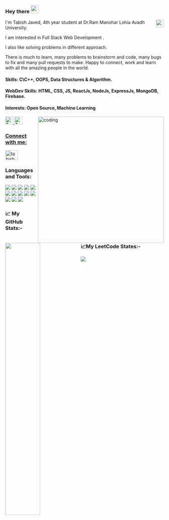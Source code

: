 ### Hey there <img src="https://media.giphy.com/media/hvRJCLFzcasrR4ia7z/giphy.gif" width="25px"/>

<img align="right" img height="25" src="https://komarev.com/ghpvc/?username=a-nuj1&style=for-the-badge" />

<p>
  I'm Tabish Javed, 4th year student at Dr.Ram Manohar Lohia Avadh University. 
  
  I am interested in Full Stack Web Development . 
  
  I also like solving problems in different approach.
  
  There is much to learn, many problems to brainstorm and code, many bugs to fix and many pull requests to make. Happy to connect, work and learn with all the amazing people in the world. 
  
  <h4> Skills: C\C++, OOPS, Data Structures & Algorithm. </h4>
  <h4> WebDev Skills: HTML, CSS, JS, ReactJs, NodeJs, ExpressJs, MongoDB, Firebase. </h4>
 <h4> Interests: Open Source, Machine Learning </h4>
</p>

<img align="right" alt="coding" width="400" 
src= "https://miro.medium.com/max/1360/0*7Q3yvSIv_t0ioJ-Z.gif"
/>

<div>
  <a href="https://leetcode.com/u/Tabish_javed/" target="_blank">
    <img
      height="25"
      alt="Tabish leetcode"
       src="https://img.shields.io/badge/LeetCode-000000?style=for-the-badge&logo=LeetCode&logoColor=#d16c06"
    >
  </a>
  <a href="https://www.geeksforgeeks.org/user/tabish_javed/" target="_blank">
    <img
      height="25"
      src="https://img.shields.io/badge/GeeksforGeeks-008000?style=for-the-badge&logo=GeeksforGeeks&logoColor=white"
      alt="Tabish GeeksForGeeks"
    >

</div>


<h3 align="left">Connect with me:</h3>
<p align="left">
<a href="https://www.linkedin.com/in/anuj-kumar-gupta-631651227" target="blank"><img align="center" src="https://raw.githubusercontent.com/rahuldkjain/github-profile-readme-generator/master/src/images/icons/Social/linked-in-alt.svg" alt="tabish javed" height="30" width="40" /></a>

</p>

<h3>Languages and Tools:</h3>

<img
  src="https://img.shields.io/badge/c/c++-%2300599C.svg?style=for-the-badge&logo=c%2B%2B&ogoColor=white"
/>
<img
  src="https://img.shields.io/badge/html5-%23E34F26.svg?style=for-the-badge&logo=html5&logoColor=white"
/>
<img
  src="https://img.shields.io/badge/CSS-239120?&style=for-the-badge&logo=css3&logoColor=white"
/>
<img
  src="https://img.shields.io/badge/JavaScript-F7DF1E?style=for-the-badge&logo=javascript&logoColor=black"
/>
<img
  src="https://img.shields.io/badge/Visual_Studio_Code-0078D4?style=for-the-badge&logo=visual%20studio%20code&logoColor=white"
/>
<img
  src="https://img.shields.io/badge/MongoDB-%234ea94b.svg?style=for-the-badge&logo=mongodb&logoColor=white"
/>
<img
  src="https://img.shields.io/badge/firebase-a08021?style=for-the-badge&logo=firebase&logoColor=ffcd34"
/>
<img
  src ="https://img.shields.io/badge/express.js-%23404d59.svg?style=for-the-badge&logo=express&logoColor=%2361DAFB "
/>
<img
  src ="https://img.shields.io/badge/react-%2320232a.svg?style=for-the-badge&logo=react&logoColor=%2361DAFB"
/>
<img
  src ="https://img.shields.io/badge/tailwindcss-%2338B2AC.svg?style=for-the-badge&logo=tailwind-css&logoColor=white "
/>
<img
  src ="https://img.shields.io/badge/heroku-%23430098.svg?style=for-the-badge&logo=heroku&logoColor=white"
/>
<img
  src ="https://img.shields.io/badge/netlify-%23000000.svg?style=for-the-badge&logo=netlify&logoColor=#00C7B7"
/>
<img
  src ="https://img.shields.io/badge/vercel-%23000000.svg?style=for-the-badge&logo=vercel&logoColor=white"
/>

  <h3>📈 My GitHub Stats:-</h3>
<div>
  <img align = "left" width="47%" src="https://streak-stats.demolab.com?user=tabish-27&theme=onedark" />
</div>
<h3>📈My LeetCode States:- </h3>
<div>
   <img align =  "left" src="https://leetcode.com/u/Tabish_javed/" />
</div>


